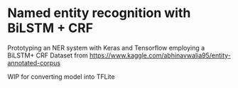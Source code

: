 # Named entity recognition with BiLSTM + CRF
Prototyping an NER system with Keras and Tensorflow employing a BiLSTM+ CRF
Dataset from https://www.kaggle.com/abhinavwalia95/entity-annotated-corpus

WIP for converting model into TFLite
